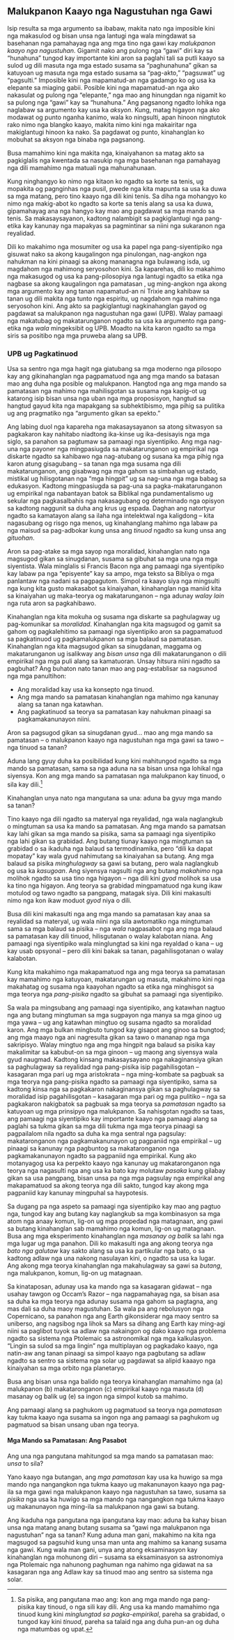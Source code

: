 ## Malukpanon Kaayo nga Nagustuhan nga Gawi

Isip resulta sa mga argumento sa ibabaw, makita nato nga imposible kini nga makasulod og bisan unsa nga lantugi nga wala mingdawat sa basehanan nga pamahayag nga ang mga tino nga gawi kay *malukpanon kaayo nga nagustuhan*.
Gigamit nako ang pulong nga “gawi” diri kay sa “hunahuna” tungod kay importante kini aron sa paglahi tali sa putli kaayo sa sulod ug dili masuta nga mga estado susama sa “paghunahuna” gikan sa katuyoan ug masuta nga mga estado susama sa “pag-akto,” “pagsuwat” ug “pagsulti.”
Imposible kini nga mapamatud-an nga gadamgo ko og usa ka elepante sa miaging gabii. Posible kini nga mapamatud-an nga ako nakasulat og pulong nga “elepante,” nga mao ang hinungdan nga nigamit ko sa pulong nga “gawi” kay sa “hunahuna.”
Ang pagsanong ngadto lohika nga naglabaw sa argumento kay usa ka *aksyon*. Kung, matag higayon nga ako modawat og punto nganha kanimo, wala ko ningsulti, apan hinoon ningtutok rako nimo nga blangko kaayo, makita nimo kini nga makairitar nga makiglantugi hinoon ka nako. Sa pagdawat og punto, kinahanglan ko mobuhat sa aksyon nga binaba nga pagsanong.

Busa mamahimo kini nga makita nga, kinaiyahanon sa matag akto sa pagkiglalis nga kwentada sa nasukip nga mga basehanan nga pamahayag nga dili mamahimo nga matuali nga mahunahunaan.

Kung ninghangyo ko nimo nga kitaon ko ngadto sa korte sa tenis, ug mopakita og pagnginhas nga pusil, pwede nga kita mapunta sa usa ka duwa sa mga matang, pero tino kaayo nga dili kini tenis. Sa diha nga mohangyo ko nimo nga makig-abot ko ngadto sa korte sa tenis alang sa usa ka duwa, gipamahayag ana nga hangyo kay mao ang pagdawat sa mga mando sa tenis.
Sa makasaysayanon, kadtong nalambigit sa pagkiglantugi nga pang-etika kay kanunay nga mapakyas sa pagmintinar sa niini nga sukaranon nga reyalidad.

Dili ko makahimo nga mosumiter og usa ka papel nga pang-siyentipiko nga gisuwat nako sa akong kaugalingon nga pinulongan, nag-angkon nga nahukman na kini pinaagi sa akong mananagna nga bulawang isda, ug magdahom nga mahimong seryosohon kini. Sa kaparehas, dili ko makahimo nga makasugod og usa ka pang-pilosopiya nga lantugi ngadto sa etika nga nagbase sa akong kaugalingon nga pamatasan , ug ming-angkon nga akong mga argumento kay ang tanan napamatud-an ni Trixie ang kahibaw sa tanan ug dili makita nga tunto nga espiritu, ug nagdahom nga mahimo nga seryosohon kini.
Ang akto sa pagkiglantugi nagkinahanglan gayod og pagdawat sa malukpanon nga nagustuhan nga gawi (UPB). Walay pamaagi nga makatubag og makatarunganon ngadto sa usa ka argumento nga pang-etika nga *wala* mingeksibit og UPB.
Moadto na kita karon ngadto sa mga siris sa positibo nga mga pruweba alang sa UPB.

### UPB ug Pagkatinuod

Usa sa sentro nga mga hagit nga giatubang sa mga moderno nga pilosopo kay ang gikinahanglan nga pagpamatuod nga ang mga mando sa batasan mao ang duha nga posible og malukpanon. Hangtod nga ang mga mando sa pamatasan nga mahimo nga mahilisgotan sa susama nga kapig-ot ug katarong isip bisan unsa nga uban nga mga proposisyon, hangtud sa hangtud gayud kita nga mapakgang sa subhektibismo, mga pihig sa pulitika ug ang pragmatiko nga “argumento gikan sa epekto.”

Ang labing duol nga kapareha nga makasaysayanon sa atong sitwasyon sa pagkakaron kay nahitabo niadtong ika-kinse ug ika-desisayis nga mga siglo, sa panahon sa pagtumaw sa pamaagi nga siyentipiko. Ang mga nag-una nga payoner nga mingpasiugda sa makatarunganon ug empirikal nga diskarte ngadto sa kahibawo nga nag-atubang og susana ka mga pihig nga karon atung gisagubang – sa tanan nga mga susama nga dili makatarunganon, ang gisabwag nga mga gahom sa simbahan ug estado, mistikal ug hilisgotanan nga “mga hingpit” ug sa nag-una nga mga babag sa edukasyon. Kadtong mingpasiugda sa pag-una sa pagka-makatarunganon ug empirikal nga nabantayan batok sa Biblikal nga pundamentalismo ug sekular nga pagkasalbahis nga nakasagubang og determinado nga opisyon sa kadtong naggunit sa duha ang krus ug espada. Daghan ang natortyur ngadto sa kamatayon alang sa ilaha nga intelektwal nga kaligdong – kita nagasubang og risgo nga menos, ug kinahanglang mahimo nga labaw pa nga maisud sa pag-adbokar kung unsa ang *tinuod* ngadto sa kung unsa ang *gituohan*.

Aron sa pag-atake sa mga sayop nga moralidad, kinahanglan nato nga magsugod gikan sa sinugdanan, susama sa gibuhat sa mga una nga mga siyentista. Wala minglalis si Francis Bacon nga ang pamaagi nga siyentipiko kay labaw pa nga “episyente” kay sa ampo, mga teksto sa Bibliya o mga panlantaw nga nadani sa pagpagutom. Simpol ra kaayo siya nga mingsulti nga kung kita gusto makasabot sa kinaiyahan, kinahanglan nga maniid kita sa kinaiyahan ug maka-teorya og makatarunganon – nga adunay *walay lain* nga ruta aron sa pagkahibawo.

Kinahanglan nga kita mokuha og susama nga diskarte sa paghulagway ug pag-komunikar sa *moralidad*. Kinahanglan nga kita magsugod og gamit sa gahom og pagkalehitimo sa pamaagi nga siyentipiko aron sa pagpamatuod sa pagkatinuod ug pagkamalukpanon sa mga balaud sa pamatasan. Kinahanglan nga kita magsugod gikan sa sinugdanan, maggama og makatarunganon ug isalikway ang *bisan unsa* nga dili makatarunganon o dili empirikal nga mga puli alang sa kamatuoran.
Unsay hitsura niini ngadto sa pagbuhat? Ang buhaton nato tanan mao ang pag-establisar sa nagsunod nga mga panultihon:
- Ang moralidad kay usa ka konsepto nga tinuod.
- Ang mga mando sa pamatasan kinahanglan nga mahimo nga kanunay alang sa tanan nga katawhan.
- Ang pagkatinuod sa teorya sa pamatasan kay nahukman pinaagi sa pagkamakanunayon niini.

Aron sa pagsugod gikan sa sinugdanan gyud… mao ang mga mando sa pamatasan – o malukpanon kaayo nga nagustuhan nga mga gawi sa tawo – nga tinuod sa tanan?

Aduna lang gyuy duha ka posibilidad kung kini mahitungod ngadto sa mga mando sa pamatasan, sama sa nga aduna na sa bisan unsa nga lohikal nga siyensya. Kon ang mga mando sa pamatasan nga malukpanon kay tinuod, o sila kay dili.[^6]

[^6]: Sa pisika, ang pangutana mao ang: kon ang mga mando nga pang-pisika kay tinoud, o nga sili kay dili.
Ang usa ka mando mamahimo nga tinuod kung kini *minglungtad sa pagka-empirikal*, pareha sa grabidad, o tungod kay kini *tinuod*, pareha sa talaid nga ang duha pun-an og duha nga matumbas og upat.

Kinahanglan unya nato nga mangutana sa una: aduna ba gyuy mga mando sa tanan?

Tino kaayo nga dili ngadto sa materyal nga reyalidad, nga wala naglangkub o mingtuman sa usa ka mando sa pamatasan. Ang mga mando sa pamatsan kay lahi gikan sa mga mando sa pisika, sama sa pamaagi nga siyentipiko nga lahi gikan sa grabidad. Ang butang tiunay kaayo nga mingtuman sa grabidad o sa ikaduha nga balaud sa termodinamika, pero “dili ka dapat mopatay” kay wala gyud nahimutang sa kinaiyahan sa butang. Ang mga balaud sa pisika *minghulagway* sa gawi sa butang, pero wala naglangkub og usa ka *kasugoan*. Ang siyensya nagsulti nga ang butang *makahimo* nga molihok ngadto sa usa tino nga higayon – nga dili kini *gyod* molihok sa usa ka tino nga higayon. Ang teorya sa grabidad mingpamatuod nga kung ikaw motulod og tawo ngadto sa pangpang, matagak siya. Dili kini makasulti nimo nga kon ikaw moduot *gyod* niya o dili.

Busa dili kini makasulti nga ang mga mando sa pamatasan kay anaa sa reyalidad sa materyal, ug wala niini nga sila awtomatiko nga mingtuman sama sa mga balaud sa pisika – nga *wala* nagpasabot nga ang mga balaud sa pamatasan kay dili tinuod, hilisgutanan o walay kalabotan niana. Ang pamaagi nga siyentipiko wala minglungtad sa kini nga reyaldad o kana – ug kay usab opsyonal – pero dili kini bakak sa tanan, pagahilisgotanan o walay kalabotan.

Kung kita makahimo nga makapamatuod nga ang mga teorya sa pamatasan kay mamahimo nga katuyoan, makatarungan ug masuta, makahimo kini nga makahatag og susama nga kaayohan ngadto sa etika nga minghisgot sa mga teorya nga *pang-pisika* ngadto sa gibuhat sa pamaagi nga siyentipiko.

Sa wala pa mingsubang ang pamaagi nga siyentipiko, ang katawhan nagtuo nga ang butang mingtuman sa mga sugpayon nga manya sa mga ginoo ug mga yawa – ug ang katawhan mingtuo og susama ngadto sa moralidad karon. Ang mga bulkan mingbuto tungod kay gisapot ang ginoo sa bungtod; ang mga maayo nga ani nagresulta gikan sa tawo o mananap nga mga sakripisyo. Walay mingtuo nga ang mga hingpit nga balaud sa pisika kay makalimitar sa kabubut-on sa mga ginoon – ug maong ang siyensya wala gyud naugmad. Kadtong kinsang makasaysayano nga nakaginansiya gikan sa paghulagway sa reyalidad nga pang-pisika isip pagahilisgotan – kasagaran mga pari ug mga aristokrata – nga ming-kombate sa pagbuak sa mga teorya nga pang-pisika ngadto sa pamaagi nga siyentipiko, sama sa kadtong kinsa nga sa pagkakaron nakaginansya gikan sa paghulagway sa moralidad isip pagahilisgotan – kasagaran mga pari og mga pulitiko – nga sa pagkakaron nakigbatok sa pagbuak sa mga teorya sa *pamatasan* ngadto sa katuyoan ug mga prinsipyo nga malukpanon.
Sa nahisgotan ngadto sa taas, ang pamaagi nga siyentipiko kay importante kaayo nga pamaagi alang sa paglahi sa tukma gikan sa mga dili tukma nga mga teorya pinaagi sa pagpailalom nila ngadto sa duha ka mga sentral nga pagsulay: makataronganon nga pagkamakanunayon ug pagpaniid nga empirikal – ug pinaagi sa kanunay nga pagbuntog sa makataronganon nga pagkamakanunayon ngadto sa pagpaniid nga empirikal. Kung ako motanyagog usa ka perpekto kaayo nga kanunay ug makataronganon nga teorya nga nagasulti nga ang usa ka bato kay molutaw *pasaka* kung gilabay gikan sa usa pangpang, bisan unsa pa nga mga pagsulay nga empirikal ang makapamatuod sa akong teorya nga dili sakto, tungod kay akong mga pagpaniid kay kanunay mingpuhal sa haypotesis.

Sa dugang pa nga aspeto sa pamaagi nga siyentipiko kay mao ang pagtuo nga, tungod kay ang butang kay naglangkub sa mga kombinasyon sa mga atom nga anaay komun, lig-on ug mga propedad nga matagnaan, ang gawi sa butang kinahanglan sab mamahimo nga komun, lig-on ug matagnaan. Busa ang mga eksperimento kinahanglan nga *masanay og balik* sa lahi nga mga lugar ug mga panahon. Dili ko makasulti nga ang akong teorya nga *bato nga galutaw* kay sakto alang sa usa ka partikular nga bato, o sa kadtong adlaw nga una nakong nasulayan kini, o ngadto sa usa ka lugar. Ang akong mga teorya kinahanglan nga makahulagway sa gawi sa *butang*, nga malukpanon, komun, lig-on ug matagnaan.

Sa kinataposan, adunay usa ka mando nga sa kasagaran gidawat – nga usahay tawgon og Occam’s Razor – nga nagpamahayag nga, sa bisan asa sa duha ka mga teorya nga adunay susama nga gahom sa pagtagna, ang mas dali sa duha maoy magustuhan. Sa wala pa ang rebolusyon nga Copernicano, sa panahon nga ang Earth gikonsiderar nga maoy sentro sa uniberso, ang nagsibog nga lihok sa Mars sa dihang ang Earth kay ming-agi niini sa paglibot tuyok sa adlaw nga nakaingon og dako kaayo nga problema ngadto sa sistema nga Ptolemaic sa astronomikal nga mga kalkulasyon. “Lingin sa sulod sa mga lingin” nga multiplayan og pagkadako kaayo, nga natin-aw ang tanan pinaagi sa simpol kaayo nga pagbutang sa adlaw ngadto sa sentro sa sistema nga solar ug pagdawat sa alipid kaaayo nga kinaiyahan sa mga orbito nga planetaryo.

Busa ang bisan unsa nga balido nga teorya  kinahanglan mamahimo nga (a) malukpanon (b) makataronganon (c) empirikal kaayo nga masuta (d) masanay og balik ug (e) sa ingon nga simpol kutob sa mahimo.

Ang pamaagi alang sa paghukom ug pagmatuod sa teorya nga *pamatasan* kay tukma kaayo nga susama sa ingon nga ang pamaagi sa paghukom ug pagmatuod sa bisan unsang uban nga teorya.
#### Mga Mando sa Pamatasan: Ang Pasabot

Ang una nga pangutana mahitungod sa mga mando sa pamatasan mao: *unsa* to sila?

Yano kaayo nga butangan, ang *mga pamatasan* kay usa ka huwigo sa mga mando nga nangangkon nga tukma kaayo ug makanunayon kaayo nga pag-ila sa mga gawi nga malukpanon kaayo nga nagustuhan sa tawo, susama sa *pisika* nga usa ka huwigo sa mga mando nga nangangkon nga tukma kaayo ug makanunayon nga ming-ila sa malukpanon nga gawi sa butang.

Ang ikaduha nga pangutana nga ipangutana kay mao: aduna ba kahay bisan unsa nga matang anang butang susama sa “gawi nga malukpanon nga nagustuhan” nga sa tanan? Kung aduna man gani, makahimo na kita nga magsugod sa pagsuhid kung unsa man unta ang mahimo sa kanang susama nga gawi. Kung wala man gani, unya ang atong eksaminasyon kay kinahanglan nga mohunong diri – susama sa eksaminasyon sa astronomiya nga Ptolemaic nga nahunong paghuman nga nahimo nga gidawat na sa kasagaran nga ang Adlaw kay sa tinuod mao ang sentro sa sistema nga solar.

